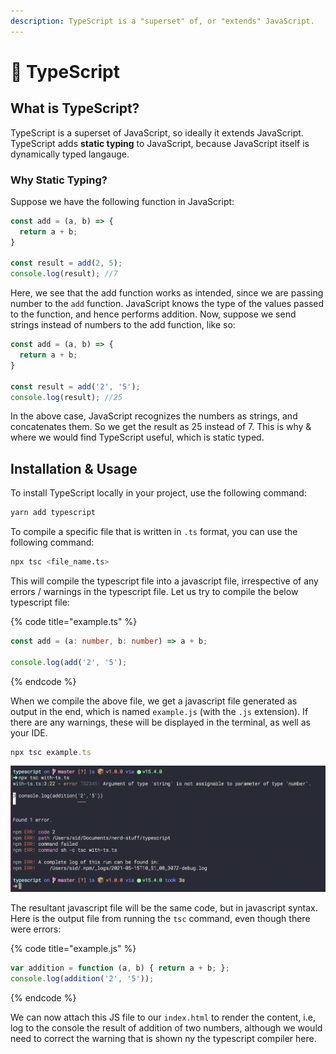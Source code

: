 ```yaml
---
description: TypeScript is a "superset" of, or "extends" JavaScript.
---
```


# 🔮 TypeScript

## What is TypeScript?

TypeScript is a superset of JavaScript, so ideally it extends JavaScript. TypeScript adds **static typing** to JavaScript, because JavaScript itself is dynamically typed langauge.

### Why Static Typing?

Suppose we have the following function in JavaScript:

```javascript
const add = (a, b) => {
  return a + b;
}

const result = add(2, 5);
console.log(result); //7
```

Here, we see that the add function works as intended, since we are passing number to the `add` function. JavaScript knows the type of the values passed to the function, and hence performs addition. Now, suppose we send strings instead of numbers to the add function, like so:

```javascript
const add = (a, b) => {
  return a + b;
}

const result = add('2', '5');
console.log(result); //25
```

In the above case, JavaScript recognizes the numbers as strings, and concatenates them. So we get the result as 25 instead of 7. This is why & where we would find TypeScript useful, which is static typed.

## Installation & Usage

To install TypeScript locally in your project, use the following command:

```bash
yarn add typescript
```

To compile a specific file that is written in `.ts` format, you can use the following command:

```bash
npx tsc <file_name.ts>
```

This will compile the typescript file into a javascript file, irrespective of any errors / warnings in the typescript file. Let us try to compile the below typescript file:

{% code title="example.ts" %}
```typescript
const add = (a: number, b: number) => a + b;

console.log(add('2', '5');
```
{% endcode %}

When we compile the above file, we get a javascript file generated as output in the end, which is named `example.js` (with the `.js` extension). If there are any warnings, these will be displayed in the terminal, as well as your IDE.

```typescript
npx tsc example.ts
```

![Compiled .ts file, with warnings / errors.](<../../.gitbook/assets/Screenshot 2021-05-15 at 16.27.52.png>)

The resultant javascript file will be the same code, but in javascript syntax. Here is the output file from running the `tsc` command, even though there were errors:

{% code title="example.js" %}
```typescript
var addition = function (a, b) { return a + b; };
console.log(addition('2', '5'));
```
{% endcode %}

We can now attach this JS file to our `index.html` to render the content, i.e, log to the console the result of addition of two numbers, although we would need to correct the warning that is shown ny the typescript compiler here.
